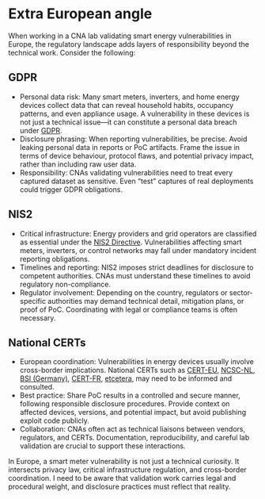 # Extra European angle

When working in a CNA lab validating smart energy vulnerabilities in Europe, the regulatory landscape adds layers of 
responsibility beyond the technical work. Consider the following:

## GDPR

- Personal data risk: Many smart meters, inverters, and home energy devices collect data that can reveal household habits, occupancy patterns, and even appliance usage. A vulnerability in these devices is not just a technical issue—it can constitute a personal data breach under [GDPR](https://gdpr-info.eu/).  
- Disclosure phrasing: When reporting vulnerabilities, be precise. Avoid leaking personal data in reports or PoC artifacts. Frame the issue in terms of device behaviour, protocol flaws, and potential privacy impact, rather than including raw user data.  
- Responsibility: CNAs validating vulnerabilities need to treat every captured dataset as sensitive. Even “test” captures of real deployments could trigger GDPR obligations.

## NIS2

- Critical infrastructure: Energy providers and grid operators are classified as essential under the [NIS2 Directive](https://www.nis2-info.eu/). Vulnerabilities affecting smart meters, inverters, or control networks may fall under mandatory incident reporting obligations.  
- Timelines and reporting: NIS2 imposes strict deadlines for disclosure to competent authorities. CNAs must understand these timelines to avoid regulatory non-compliance.  
- Regulator involvement: Depending on the country, regulators or sector-specific authorities may demand technical detail, mitigation plans, or proof of PoC. Coordinating with legal or compliance teams is often necessary.

## National CERTs

- European coordination: Vulnerabilities in energy devices usually involve cross-border implications. National CERTs such as [CERT-EU](https://cert.europa.eu/), [NCSC-NL](https://www.ncsc.nl/), [BSI (Germany)](https://www.bsi.bund.de), [CERT-FR](https://www.cert.ssi.gouv.fr/), [etcetera](https://scadahacker.com/resources/cert.html), may need to be informed and consulted.  
- Best practice: Share PoC results in a controlled and secure manner, following responsible disclosure procedures. Provide context on affected devices, versions, and potential impact, but avoid publishing exploit code publicly.  
- Collaboration: CNAs often act as technical liaisons between vendors, regulators, and CERTs. Documentation, reproducibility, and careful lab validation are crucial to support these interactions.

In Europe, a smart meter vulnerability is not just a technical curiosity. It intersects privacy law, critical 
infrastructure regulation, and cross-border coordination. I need to be aware that validation work carries legal and 
procedural weight, and disclosure practices must reflect that reality.

